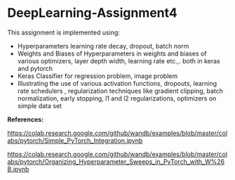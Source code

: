# DeepLearning-Assignment4

This assignment is implemented using:

- Hyperparameters learning rate decay, dropout, batch norm
- Weights and Biases of Hyperparameters in weights and biases of various optimizers, layer depth width, learning rate etc.,. both in keras and pytorch
- Keras Classifier for regression problem, image problem 
- Illustrating the use of various activation functions, dropouts, learning rate schedulers , regularization techniques like gradient clipping, batch normalization, early stopping, l1 and l2 regularizations, optimizers on simple data set


**References:**

https://colab.research.google.com/github/wandb/examples/blob/master/colabs/pytorch/Simple_PyTorch_Integration.ipynb

https://colab.research.google.com/github/wandb/examples/blob/master/colabs/pytorch/Organizing_Hyperparameter_Sweeps_in_PyTorch_with_W%26B.ipynb
